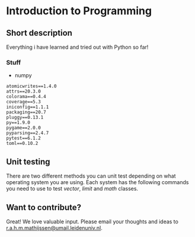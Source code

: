 # Introduction to Programming

## Short description
Everything i have learned and tried out with Python so far!



### Stuff

- numpy


```
atomicwrites==1.4.0
attrs==20.3.0
colorama==0.4.4
coverage==5.3
iniconfig==1.1.1
packaging==20.7
pluggy==0.13.1
py==1.9.0
pygame==2.0.0
pyparsing==2.4.7
pytest==6.1.2
toml==0.10.2
```

## Unit testing

There are two different methods you can unit test depending on what operating
system you are using. Each system has the following commands you need to use to
test *vector*, *limit* and *math* classes.



## Want to contribute?
Great! We love valuable input. Please email your thoughts and ideas to <r.a.h.m.mathijssen@umail.leidenuniv.nl>.
